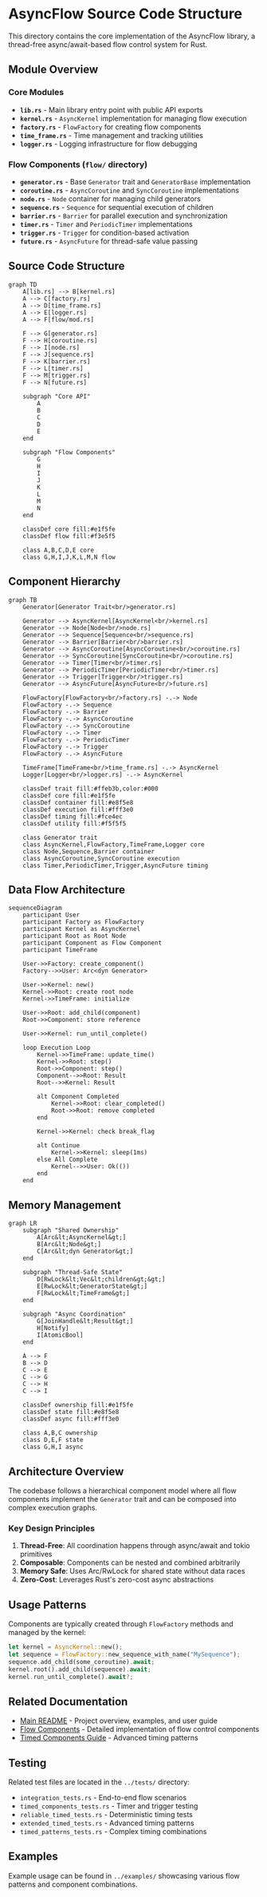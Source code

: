 # AsyncFlow Source Code Structure

This directory contains the core implementation of the AsyncFlow library, a thread-free async/await-based flow control system for Rust.

## Module Overview

### Core Modules

- **`lib.rs`** - Main library entry point with public API exports
- **`kernel.rs`** - `AsyncKernel` implementation for managing flow execution
- **`factory.rs`** - `FlowFactory` for creating flow components
- **`time_frame.rs`** - Time management and tracking utilities
- **`logger.rs`** - Logging infrastructure for flow debugging

### Flow Components (`flow/` directory)

- **`generator.rs`** - Base `Generator` trait and `GeneratorBase` implementation
- **`coroutine.rs`** - `AsyncCoroutine` and `SyncCoroutine` implementations
- **`node.rs`** - `Node` container for managing child generators
- **`sequence.rs`** - `Sequence` for sequential execution of children
- **`barrier.rs`** - `Barrier` for parallel execution and synchronization
- **`timer.rs`** - `Timer` and `PeriodicTimer` implementations
- **`trigger.rs`** - `Trigger` for condition-based activation
- **`future.rs`** - `AsyncFuture` for thread-safe value passing

## Source Code Structure

```mermaid
graph TD
    A[lib.rs] --> B[kernel.rs]
    A --> C[factory.rs]
    A --> D[time_frame.rs]
    A --> E[logger.rs]
    A --> F[flow/mod.rs]
    
    F --> G[generator.rs]
    F --> H[coroutine.rs]
    F --> I[node.rs]
    F --> J[sequence.rs]
    F --> K[barrier.rs]
    F --> L[timer.rs]
    F --> M[trigger.rs]
    F --> N[future.rs]
    
    subgraph "Core API"
        A
        B
        C
        D
        E
    end
    
    subgraph "Flow Components"
        G
        H
        I
        J
        K
        L
        M
        N
    end
    
    classDef core fill:#e1f5fe
    classDef flow fill:#f3e5f5
    
    class A,B,C,D,E core
    class G,H,I,J,K,L,M,N flow
```

## Component Hierarchy

```mermaid
graph TB
    Generator[Generator Trait<br/>generator.rs]
    
    Generator --> AsyncKernel[AsyncKernel<br/>kernel.rs]
    Generator --> Node[Node<br/>node.rs]
    Generator --> Sequence[Sequence<br/>sequence.rs]
    Generator --> Barrier[Barrier<br/>barrier.rs]
    Generator --> AsyncCoroutine[AsyncCoroutine<br/>coroutine.rs]
    Generator --> SyncCoroutine[SyncCoroutine<br/>coroutine.rs]
    Generator --> Timer[Timer<br/>timer.rs]
    Generator --> PeriodicTimer[PeriodicTimer<br/>timer.rs]
    Generator --> Trigger[Trigger<br/>trigger.rs]
    Generator --> AsyncFuture[AsyncFuture<br/>future.rs]
    
    FlowFactory[FlowFactory<br/>factory.rs] -.-> Node
    FlowFactory -.-> Sequence
    FlowFactory -.-> Barrier
    FlowFactory -.-> AsyncCoroutine
    FlowFactory -.-> SyncCoroutine
    FlowFactory -.-> Timer
    FlowFactory -.-> PeriodicTimer
    FlowFactory -.-> Trigger
    FlowFactory -.-> AsyncFuture
    
    TimeFrame[TimeFrame<br/>time_frame.rs] -.-> AsyncKernel
    Logger[Logger<br/>logger.rs] -.-> AsyncKernel
    
    classDef trait fill:#ffeb3b,color:#000
    classDef core fill:#e1f5fe
    classDef container fill:#e8f5e8
    classDef execution fill:#fff3e0
    classDef timing fill:#fce4ec
    classDef utility fill:#f5f5f5
    
    class Generator trait
    class AsyncKernel,FlowFactory,TimeFrame,Logger core
    class Node,Sequence,Barrier container
    class AsyncCoroutine,SyncCoroutine execution
    class Timer,PeriodicTimer,Trigger,AsyncFuture timing
```

## Data Flow Architecture

```mermaid
sequenceDiagram
    participant User
    participant Factory as FlowFactory
    participant Kernel as AsyncKernel
    participant Root as Root Node
    participant Component as Flow Component
    participant TimeFrame
    
    User->>Factory: create_component()
    Factory-->>User: Arc<dyn Generator>
    
    User->>Kernel: new()
    Kernel->>Root: create root node
    Kernel->>TimeFrame: initialize
    
    User->>Root: add_child(component)
    Root->>Component: store reference
    
    User->>Kernel: run_until_complete()
    
    loop Execution Loop
        Kernel->>TimeFrame: update_time()
        Kernel->>Root: step()
        Root->>Component: step()
        Component-->>Root: Result
        Root-->>Kernel: Result
        
        alt Component Completed
            Kernel->>Root: clear_completed()
            Root->>Root: remove completed
        end
        
        Kernel->>Kernel: check break_flag
        
        alt Continue
            Kernel->>Kernel: sleep(1ms)
        else All Complete
            Kernel-->>User: Ok(())
        end
    end
```

## Memory Management

```mermaid
graph LR
    subgraph "Shared Ownership"
        A[Arc&lt;AsyncKernel&gt;]
        B[Arc&lt;Node&gt;]
        C[Arc&lt;dyn Generator&gt;]
    end
    
    subgraph "Thread-Safe State"
        D[RwLock&lt;Vec&lt;children&gt;&gt;]
        E[RwLock&lt;GeneratorState&gt;]
        F[RwLock&lt;TimeFrame&gt;]
    end
    
    subgraph "Async Coordination"
        G[JoinHandle&lt;Result&gt;]
        H[Notify]
        I[AtomicBool]
    end
    
    A --> F
    B --> D
    C --> E
    C --> G
    C --> H
    C --> I
    
    classDef ownership fill:#e1f5fe
    classDef state fill:#e8f5e8
    classDef async fill:#fff3e0
    
    class A,B,C ownership
    class D,E,F state
    class G,H,I async
```

## Architecture Overview

The codebase follows a hierarchical component model where all flow components implement the `Generator` trait and can be composed into complex execution graphs.

### Key Design Principles

1. **Thread-Free**: All coordination happens through async/await and tokio primitives
2. **Composable**: Components can be nested and combined arbitrarily
3. **Memory Safe**: Uses Arc/RwLock for shared state without data races
4. **Zero-Cost**: Leverages Rust's zero-cost async abstractions

## Usage Patterns

Components are typically created through `FlowFactory` methods and managed by the kernel:

```rust
let kernel = AsyncKernel::new();
let sequence = FlowFactory::new_sequence_with_name("MySequence");
sequence.add_child(some_coroutine).await;
kernel.root().add_child(sequence).await;
kernel.run_until_complete().await?;
```

## Related Documentation

- [Main README](../README.md) - Project overview, examples, and user guide
- [Flow Components](flow/README.md) - Detailed implementation of flow control components
- [Timed Components Guide](../docs/TIMED_COMPONENTS.md) - Advanced timing patterns

## Testing

Related test files are located in the `../tests/` directory:
- `integration_tests.rs` - End-to-end flow scenarios
- `timed_components_tests.rs` - Timer and trigger testing
- `reliable_timed_tests.rs` - Deterministic timing tests
- `extended_timed_tests.rs` - Advanced timing patterns
- `timed_patterns_tests.rs` - Complex timing combinations

## Examples

Example usage can be found in `../examples/` showcasing various flow patterns and component combinations.